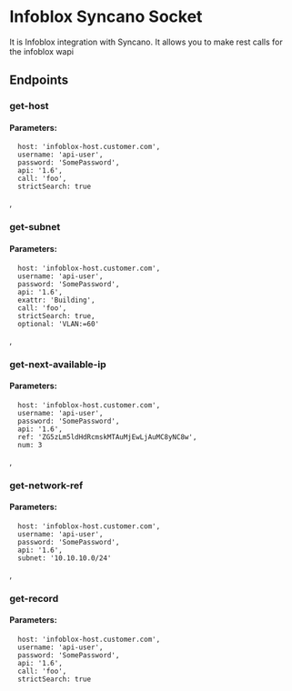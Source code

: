 # Infoblox Syncano Socket

It is Infoblox integration with Syncano. It allows you to make rest calls for the infoblox wapi

## Endpoints

### get-host

#### Parameters:

      host: 'infoblox-host.customer.com',
      username: 'api-user',
      password: 'SomePassword',
      api: '1.6',
      call: 'foo',
      strictSearch: true

,
### get-subnet

#### Parameters:

      host: 'infoblox-host.customer.com',
      username: 'api-user',
      password: 'SomePassword',
      api: '1.6',
      exattr: 'Building',
      call: 'foo',
      strictSearch: true,
      optional: 'VLAN:=60'

,
### get-next-available-ip

#### Parameters:

      host: 'infoblox-host.customer.com',
      username: 'api-user',
      password: 'SomePassword',
      api: '1.6',
      ref: 'ZG5zLm5ldHdRcmskMTAuMjEwLjAuMC8yNC8w',
      num: 3

,
### get-network-ref

#### Parameters:

      host: 'infoblox-host.customer.com',
      username: 'api-user',
      password: 'SomePassword',
      api: '1.6',
      subnet: '10.10.10.0/24'

,
### get-record

#### Parameters:

      host: 'infoblox-host.customer.com',
      username: 'api-user',
      password: 'SomePassword',
      api: '1.6',
      call: 'foo',
      strictSearch: true

